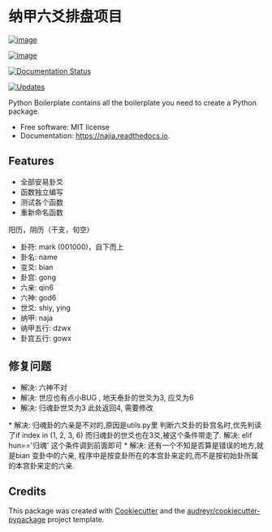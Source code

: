 纳甲六爻排盘项目
================

[![image](https://img.shields.io/pypi/v/najia.svg)](https://pypi.python.org/pypi/najia)

[![image](https://img.shields.io/travis/bopo/najia.svg)](https://travis-ci.org/bopo/najia)

[![Documentation Status](https://readthedocs.org/projects/najia/badge/?version=latest)](https://najia.readthedocs.io/en/latest/?badge=latest)

[![Updates](https://pyup.io/repos/github/bopo/najia/shield.svg)](https://pyup.io/repos/github/bopo/najia/)

Python Boilerplate contains all the boilerplate you need to create a
Python package.

-   Free software: MIT license
-   Documentation: <https://najia.readthedocs.io>.

Features
--------

-   全部安易卦爻
-   函数独立编写
-   测试各个函数
-   重新命名函数

阳历，阴历（干支，旬空）

-   卦符: mark (001000)，自下而上
-   卦名: name
-   变爻: bian
-   卦宫: gong
-   六亲: qin6
-   六神: god6
-   世爻: shiy, ying
-   纳甲: naja
-   纳甲五行: dzwx
-   卦宫五行: gowx

修复问题
--------

-   解决: 六神不对
-   解决: 世应也有点小BUG , 地天泰卦的世爻为3, 应爻为6
-   解决: 归魂卦世爻为3 此处返回4, 需要修改

\* 解决: 归魂卦的六亲是不对的,原因是utils.py里
判断六爻卦的卦宫名时,优先判读了if index in (1, 2, 3, 6)
而归魂卦的世爻也在3爻,被这个条件带走了. 解决: elif hun==\'归魂\'
这个条件调到前面即可 \* 解决: 还有一个不知是否算是错误的地方,就是bian
变卦中的六亲,
程序中是按变卦所在的本宫卦来定的,而不是按初始卦所属的本宫卦来定的六亲.

Credits
-------

This package was created with
[Cookiecutter](https://github.com/audreyr/cookiecutter) and the
[audreyr/cookiecutter-pypackage](https://github.com/audreyr/cookiecutter-pypackage)
project template.

